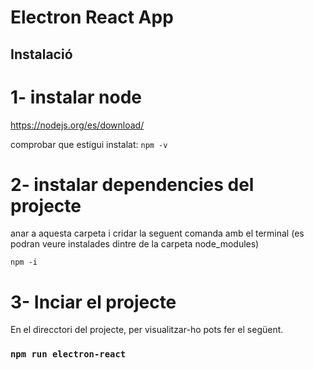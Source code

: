 # Electron React App

## Instalació

# 1- instalar node

https://nodejs.org/es/download/

comprobar que estigui instalat: `npm -v`

# 2- instalar dependencies del projecte

anar a aquesta carpeta i cridar la seguent comanda amb el terminal
(es podran veure instalades dintre de la carpeta node_modules)

`npm -i `

# 3- Inciar el projecte

En el direcctori del projecte, per visualitzar-ho pots fer el següent.

### `npm run electron-react `

